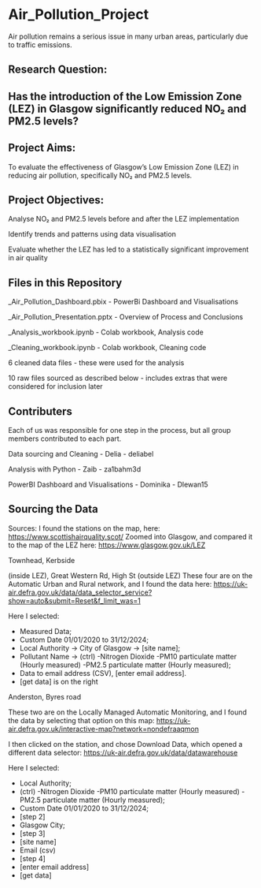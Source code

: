 # Air_Pollution_Project

Air pollution remains a serious issue in many urban areas, particularly due to traffic emissions.

## Research Question:

## Has the introduction of the Low Emission Zone (LEZ) in Glasgow significantly reduced NO₂ and PM2.5 levels?


## Project Aims:
To evaluate the effectiveness of Glasgow’s Low Emission Zone (LEZ) in reducing air pollution, specifically NO₂ and PM2.5 levels.

## Project Objectives:

Analyse NO₂ and PM2.5 levels before and after the LEZ implementation

Identify trends and patterns using data visualisation

Evaluate whether the LEZ has led to a statistically significant improvement in air quality

## Files in this Repository

_Air_Pollution_Dashboard.pbix  - PowerBi Dashboard and Visualisations

_Air_Pollution_Presentation.pptx  - Overview of Process and Conclusions

_Analysis_workbook.ipynb  - Colab workbook, Analysis code

_Cleaning_workbook.ipynb  - Colab workbook, Cleaning code

6 cleaned data files - these were used for the analysis

10 raw files sourced as described below - includes extras that were considered for inclusion later


## Contributers

Each of us was responsible for one step in the process, but all group members contributed to each part.

Data sourcing and Cleaning  - Delia - deliabel 

Analysis with Python  - Zaib - za1bahm3d

PowerBI Dashboard and Visualisations  - Dominika - Dlewan15


## Sourcing the Data

Sources:
I found the stations on the map, here:
https://www.scottishairquality.scot/
Zoomed into Glasgow, and compared it to the map of the LEZ here:
https://www.glasgow.gov.uk/LEZ


Townhead, Kerbside

(inside LEZ), Great Western Rd, High St (outside LEZ)
These four are on the Automatic Urban and Rural network, and I found the data here:
https://uk-air.defra.gov.uk/data/data_selector_service?show=auto&submit=Reset&f_limit_was=1

Here I selected: 
- Measured Data;
- Custom Date 01/01/2020 to 31/12/2024;
- Local Authority -> City of Glasgow -> [site name];
- Pollutant Name -> (ctrl) -Nitrogen Dioxide -PM10 particulate matter (Hourly measured) -PM2.5 particulate matter (Hourly measured);
- Data to email address (CSV), [enter email address].
- [get data] is on the right

Anderston, Byres road

These two are on the Locally Managed Automatic Monitoring, and I found the data by selecting that option on this map: 
https://uk-air.defra.gov.uk/interactive-map?network=nondefraaqmon

I then clicked on the station, and chose Download Data, which opened a different data selector:
https://uk-air.defra.gov.uk/data/datawarehouse

Here I selected:
- Local Authority;
- (ctrl) -Nitrogen Dioxide -PM10 particulate matter (Hourly measured) -PM2.5 particulate matter (Hourly measured);
- Custom Date 01/01/2020 to 31/12/2024;
- [step 2]
- Glasgow City;
- [step 3]
- [site name]
- Email (csv)
- [step 4]
- [enter email address]
- [get data]
